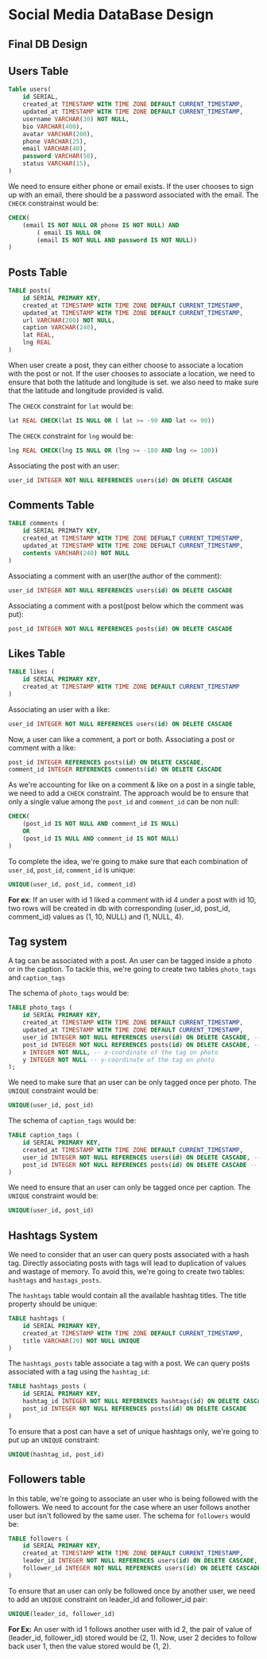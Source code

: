 # Social Media DataBase Design

## Final DB Design


## Users Table  

```sql
Table users(
	id SERIAL,
	created_at TIMESTAMP WITH TIME ZONE DEFAULT CURRENT_TIMESTAMP,
	updated_at TIMESTAMP WITH TIME ZONE DEFAULT CURRENT_TIMESTAMP,
	username VARCHAR(30) NOT NULL,
	bio VARCHAR(400),
	avatar VARCHAR(200),
	phone VARCHAR(25),
	email VARCHAR(40),
	password VARCHAR(50),
	status VARCHAR(15),
)
```

We need to ensure either phone or email exists. If the user chooses to sign up with an email, there should be a password associated with the email.  The `CHECK` constrainst would be:

```sql
CHECK(
	(email IS NOT NULL OR phone IS NOT NULL) AND 
    	( email IS NULL OR 
    	(email IS NOT NULL AND password IS NOT NULL))
)
```

## Posts Table

```sql
TABLE posts(
	id SERIAL PRIMARY KEY,
	created_at TIMESTAMP WITH TIME ZONE DEFAULT CURRENT_TIMESTAMP,
	updated_at TIMESTAMP WITH TIME ZONE DEFAULT CURRENT_TIMESTAMP,
	url VARCHAR(200) NOT NULL,
	caption VARCHAR(240),
	lat REAL,
	lng REAL
)
```

When user create a post, they can either choose to associate a location with the post or not. If the user chooses to associate a location, we need to ensure that both the latitude and longitude is set. we also need to make sure that the latitude and longitude provided is valid.

The `CHECK` constraint for `lat` would be:

```sql
lat REAL CHECK(lat IS NULL OR ( lat >= -90 AND lat <= 90))
```

The `CHECK` constraint for `lng` would be:

```sql
lng REAL CHECK(lng IS NULL OR (lng >= -180 AND lng <= 180))
```

Associating the post with an user:

```sql
user_id INTEGER NOT NULL REFERENCES users(id) ON DELETE CASCADE
```

## Comments Table

```sql
TABLE comments (
    id SERIAL PRIMATY KEY,
    created_at TIMESTAMP WITH TIME ZONE DEFUALT CURRENT_TIMESTAMP,
    updated_at TIMESTAMP WITH TIME ZONE DEFUALT CURRENT_TIMESTAMP,
    contents VARCHAR(240) NOT NULL
)    
```

Associating a comment with an user(the author of the comment):

```sql
user_id INTEGER NOT NULL REFERENCES users(id) ON DELETE CASCADE
``` 

Associating a comment with a post(post below which the comment was put):

```sql
post_id INTEGER NOT NULL REFERENCES posts(id) ON DELETE CASCADE
``` 

## Likes Table

```sql
TABLE likes (
    id SERIAL PRIMARY KEY,
    created_at TIMESTAMP WITH TIME ZONE DEFAULT CURRENT_TIMESTAMP
)
```

Associating an user with a like:

```sql
user_id INTEGER NOT NULL REFERENCES users(id) ON DELETE CASCADE
```

Now, a user can like a comment, a port or both. Associating a post or comment with a like:

```sql
post_id INTEGER REFERENCES posts(id) ON DELETE CASCADE,
comment_id INTEGER REFERENCES comments(id) ON DELETE CASCADE
```

As we're accounting for like on a comment & like on a post in a single table, we need to add a `CHECK` constraint. The approach would be to ensure that only a single value among the `post_id` and `comment_id` can be non null:

```sql
CHECK(
    (post_id IS NOT NULL AND comment_id IS NULL)
    OR
    (post_id IS NULL AND comment_id IS NOT NULL)
)
```

To complete the idea, we're going to make sure that each combination of `user_id`, `post_id`, `comment_id` is unique:

```sql
UNIQUE(user_id, post_id, comment_id)
```

**For ex**: If an user with id 1 liked a comment with id 4 under a post with id 10,
two rows will be created in db with corresponding (user_id, post_id, comment_id) values as (1, 10, NULL) and (1, NULL, 4).

## Tag system

A tag can be associated with a post. An user can be tagged inside a photo or in the caption. To tackle this, we're going to create two tables `photo_tags` and `caption_tags`

The schema of `photo_tags` would be:

```sql
TABLE photo_tags (
	id SERIAL PRIMARY KEY,
	created_at TIMESTAMP WITH TIME ZONE DEFAULT CURRENT_TIMESTAMP,
	updated_at TIMESTAMP WITH TIME ZONE DEFAULT CURRENT_TIMESTAMP,
	user_id INTEGER NOT NULL REFERENCES users(id) ON DELETE CASCADE, -- user that was tagged
	post_id INTEGER NOT NULL REFERENCES posts(id) ON DELETE CASCADE, -- post in which the user was tagged
	x INTEGER NOT NULL, -- x-coordinate of the tag on photo
	y INTEGER NOT NULL -- y-coordinate of the tag on photo
);
```

We need to make sure that an user can be only tagged once per photo. The `UNIQUE` constraint would be:

```sql
UNIQUE(user_id, post_id)
```

The schema of `caption_tags` would be:

```sql
TABLE caption_tags (
	id SERIAL PRIMARY KEY,
	created_at TIMESTAMP WITH TIME ZONE DEFAULT CURRENT_TIMESTAMP,
	user_id INTEGER NOT NULL REFERENCES users(id) ON DELETE CASCADE, -- user that was tagged
	post_id INTEGER NOT NULL REFERENCES posts(id) ON DELETE CASCADE -- post in which the user was tagged
)
```

We need to ensure that an user can only be tagged once per caption. The `UNIQUE` constraint would be:

```sql
UNIQUE(user_id, post_id)
```

## Hashtags System

We need to consider that an user can query posts associated with a hash tag. Directly associating posts with tags will lead to duplication of values and wastage of memory. To avoid this, we're going to create two tables: `hashtags` and `hastags_posts`.

The `hashtags` table would contain all the available hashtag titles. The title property should be unique:

```sql
TABLE hashtags (
	id SERIAL PRIMARY KEY,
	created_at TIMESTAMP WITH TIME ZONE DEFAULT CURRENT_TIMESTAMP,
	title VARCHAR(20) NOT NULL UNIQUE
)
```

The `hashtags_posts` table associate a tag with a post. We can query posts associated with a tag using the `hashtag_id`:

```sql
TABLE hashtags_posts (
	id SERIAL PRIMARY KEY,
	hashtag_id INTEGER NOT NULL REFERENCES hashtags(id) ON DELETE CASCADE,
	post_id INTEGER NOT NULL REFERENCES posts(id) ON DELETE CASCADE
)
```

To ensure that a post can have a set of unique hashtags only, we're going to put up an `UNIQUE` constraint:
```sql
UNIQUE(hashtag_id, post_id)
```

## Followers table

In this table, we're going to associate an user who is being followed with the followers. We need to account for the case where an user follows another user but isn't followed by the same user. The schema for `followers` would be:

```sql
TABLE followers (
	id SERIAL PRIMARY KEY,
	created_at TIMESTAMP WITH TIME ZONE DEFAULT CURRENT_TIMESTAMP,
	leader_id INTEGER NOT NULL REFERENCES users(id) ON DELETE CASCADE, -- user that is being followed
	follower_id INTEGER NOT NULL REFERENCES users(id) ON DELETE CASCADE 
)
```

To ensure that an user can only be followed once by another user, we need to add an `UNIQUE` constraint on leader_id and follower_id pair:

```sql
UNIQUE(leader_id, follower_id)
```

**For Ex:** An user with id 1 follows another user with id 2, the pair of value of (leader_id, follower_id) stored would be (2, 1). Now, user 2 decides to follow back user 1, then the value stored would be (1, 2).